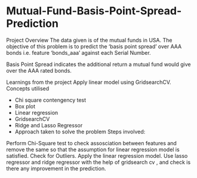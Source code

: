 # Mutual-Fund-Basis-Point-Spread-Prediction
Project Overview
The data given is of the mutual funds in USA. The objective of this problem is to predict the ‘basis point spread’ over AAA bonds i.e. feature ‘bonds_aaa’ against each Serial Number.

Basis Point Spread indicates the additional return a mutual fund would give over the AAA rated bonds.

Learnings from the project
Apply linear model using GridsearchCV. Concepts utilised

 - Chi square contengency test
 - Box plot
 - Linear regression
 - GridsearchCV
 - Ridge and Lasso Regressor
- Approach taken to solve the problem
Steps involved:

Perform Chi-Square test to check assosciation between features and remove the same so that the assumption for linear regression model is satisfied.
Check for Outliers.
Apply the linear regression model.
Use lasso regressor and ridge regressor with the help of gridsearch cv , and check is there any improvement in the prediction.
